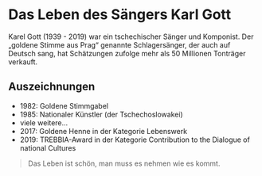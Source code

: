 # Das Leben des Sängers Karl Gott

Karel Gott (1939 - 2019) war ein tschechischer Sänger und Komponist. 
Der „goldene Stimme aus Prag“ genannte Schlagersänger, der auch auf Deutsch sang, 
hat Schätzungen zufolge mehr als 50 Millionen Tonträger verkauft.

## Auszeichnungen

* 1982: Goldene Stimmgabel
* 1985: Nationaler Künstler (der Tschechoslowakei)
* viele weitere...
* 2017: Goldene Henne in der Kategorie Lebenswerk
* 2019: TREBBIA-Award in der Kategorie Contribution to the Dialogue of national Cultures

> Das Leben ist schön, 
> man muss es nehmen wie es kommt.